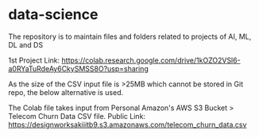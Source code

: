 # data-science
The repository is to maintain files and folders related to projects of AI, ML, DL and DS 

1st Project Link: https://colab.research.google.com/drive/1kOZO2VSl6-a0RYaTuRdeAy6CkySMSS8O?usp=sharing

As the size of the CSV input file is >25MB which cannot be stored in Git repo, the below alternative is used.

The Colab file takes input from Personal Amazon's AWS S3 Bucket > Telecom Churn Data CSV file.
Public Link: https://designworksakiiitb9.s3.amazonaws.com/telecom_churn_data.csv

